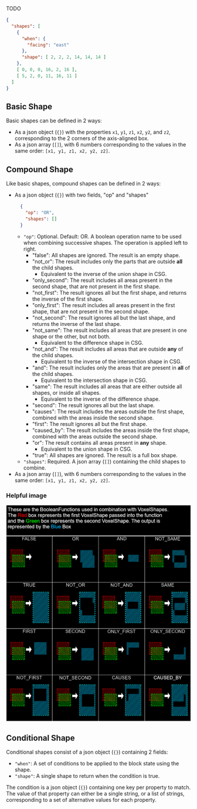 TODO

```json
{
  "shapes": [
    {
      "when": {
        "facing": "east"
      },
      "shape": [ 2, 2, 2, 14, 14, 14 ]
    },
    [ 0, 0, 0, 16, 2, 16 ],
    [ 5, 2, 0, 11, 16, 11 ]
  ]
}
```

## Basic Shape

Basic shapes can be defined in 2 ways:

* As a json object (`{}`) with the properties `x1`, `y1`, `z1`, `x2`, `y2`, and `z2`, corresponding to the 2 corners of the axis-aligned box.
* As a json array (`[]`), with 6 numbers corresponding to the values in the same order: `[x1, y1, z1, x2, y2, z2]`. 

## Compound Shape

Like basic shapes, compound shapes can be defined in 2 ways:

* As a json object (`{}`) with two fields, "op" and "shapes"
    ```json
      {
        "op": "OR",
        "shapes": []
      } 
    ```
  * `"op"`: Optional. Default: OR. A boolean operation name to be used when combining successive shapes. The operation is applied left to right.
    * "false": All shapes are ignored. The result is an empty shape.
    * "not_or": The result includes only the parts that are outside **all** the child shapes.
      * Equivalent to the inverse of the union shape in CSG.
    * "only_second": The result includes all areas present in the second shape, that are not present in the first shape.
    * "not_first": The result ignores all but the first shape, and returns the inverse of the first shape.
    * "only_first": The result includes all areas present in the first shape, that are not present in the second shape.
    * "not_second": The result ignores all but the last shape, and returns the inverse of the last shape.
    * "not_same": The result includes all areas that are present in one shape or the other, but not both.
      * Equivalent to the difference shape in CSG.
    * "not_and": The result includes all areas that are outside **any** of the child shapes.
      * Equivalent to the inverse of the intersection shape in CSG.
    * "and": The result includes only the areas that are present in **all** of the child shapes.
      * Equivalent to the intersection shape in CSG.
    * "same": The result includes all areas that are either outside all shapes, or inside all shapes.
      * Equivalent to the inverse of the difference shape.
    * "second": The result ignores all but the last shape.
    * "causes": The result includes the areas outside the first shape, combined with the areas inside the second shape.
    * "first": The result ignores all but the first shape.
    * "caused_by": The result includes the areas inside the first shape, combined with the areas outside the second shape.
    * "or": The result contains all areas present in **any** shape.
      * Equivalent to the union shape in CSG.
    * "true": All shapes are ignored. The result is a full box shape.
  * `"shapes"`: Required. A json array (`[]`) containing the child shapes to combine.
* As a json array (`[]`), with 6 numbers corresponding to the values in the same order: `[x1, y1, z1, x2, y2, z2]`.

### Helpful image

![VoxelShape visual guide](./VoxelShapeGuide.png)

## Conditional Shape

Conditional shapes consist of a json object (`{}`) containing 2 fields:

* `"when"`: A set of conditions to be applied to the block state using the shape.
* `"shape"`: A single shape to return when the condition is true.

The condition is a json object (`{}`) containing one key per property to match. The value of that property can either be a single string, or a list of strings, corresponding to a set of alternative values for each property.

